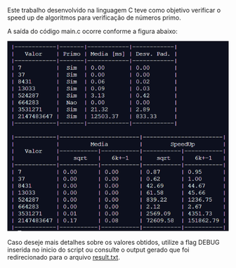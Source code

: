 Este trabalho desenvolvido na linguagem C teve como objetivo verificar o speed up de algoritmos para verificação de números primo.

A saída do código main.c ocorre conforme a figura abaixo:

![output](https://github.com/12pedro07/FEI-CS/blob/main/CC7261-SistemasDistribuidos/SpeedUp_PrimeNumbers/result.png)

Caso deseje mais detalhes sobre os valores obtidos, utilize a flag DEBUG inserida no inicio do script ou consulte o output gerado que foi redirecionado para o arquivo [result.txt](https://github.com/12pedro07/FEI-CS/blob/main/CC7261-SistemasDistribuidos/SpeedUp_PrimeNumbers/result.txt).

